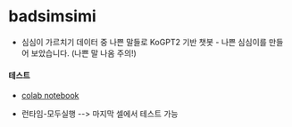 # badsimsimi

- 심심이 가르치기 데이터 중 나쁜 말들로 KoGPT2 기반 챗봇 - 나쁜 심심이를 만들어 보았습니다. (나쁜 말 나옴 주의!)

  
   
    
    
    
#### 테스트

- <a href="https://colab.research.google.com/github/nojiyoon/simsimi_model/blob/main/badsimsimi_test.ipynb" target="_blank"> colab notebook </a>


- 런타임-모두실행 --> 마지막 셀에서 테스트 가능
